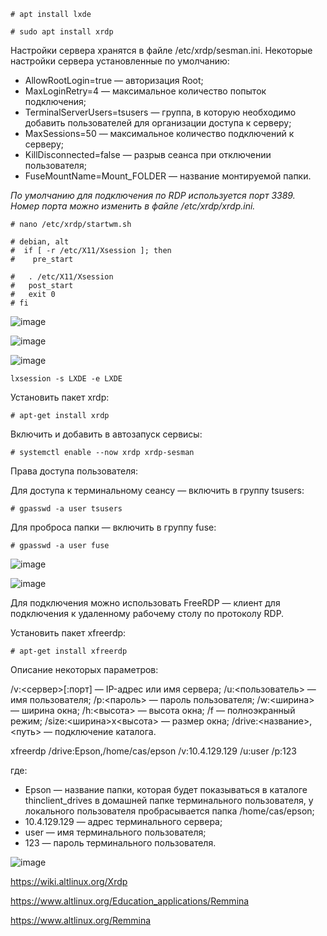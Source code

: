 
```
# apt install lxde
```

```
# sudo apt install xrdp
```

Настройки сервера хранятся в файле /etc/xrdp/sesman.ini. Некоторые настройки сервера установленные по умолчанию:

- AllowRootLogin=true — авторизация Root;
- MaxLoginRetry=4 — максимальное количество попыток подключения;
- TerminalServerUsers=tsusers — группа, в которую необходимо добавить пользователей для организации доступа к серверу;
- MaxSessions=50 — максимальное количество подключений к серверу;
- KillDisconnected=false — разрыв сеанса при отключении пользователя;
- FuseMountName=Mount_FOLDER — название монтируемой папки.

*По умолчанию для подключения по RDP используется порт 3389. Номер порта можно изменить в файле /etc/xrdp/xrdp.ini.*

```
# nano /etc/xrdp/startwm.sh
```

```
# debian, alt
#  if [ -r /etc/X11/Xsession ]; then
#    pre_start

#   . /etc/X11/Xsession
#   post_start
#   exit 0
# fi
```

![image](https://github.com/tvgVita69/Linux_begin/assets/98489171/10b8ff5c-16a7-425d-880b-1c6d04d3bbd4)

![image](https://github.com/tvgVita69/Linux_begin/assets/98489171/ada6b271-7a04-4ba4-b7f8-f253f98dd2bd)

![image](https://github.com/tvgVita69/Linux_begin/assets/98489171/2b3860b0-5ca3-4c08-ba2e-54c9e76d8540)

```
lxsession -s LXDE -e LXDE
```

Установить пакет xrdp:

```
# apt-get install xrdp
```
Включить и добавить в автозапуск сервисы:

```
# systemctl enable --now xrdp xrdp-sesman
```

Права доступа пользователя:

Для доступа к терминальному сеансу — включить в группу tsusers:

```
# gpasswd -a user tsusers
```

Для проброса папки — включить в группу fuse:

```
# gpasswd -a user fuse
```

![image](https://github.com/tvgVita69/Linux_begin/assets/98489171/7024bb47-530c-4916-a5a0-7418b1d7e146)

![image](https://github.com/tvgVita69/Linux_begin/assets/98489171/e9fae79f-6d2a-48ef-8e16-4fb749298e76)

Для подключения можно использовать FreeRDP — клиент для подключения к удаленному рабочему столу по протоколу RDP.

Установить пакет xfreerdp:

```
# apt-get install xfreerdp
```

Описание некоторых параметров:

/v:<сервер>[:порт] — IP-адрес или имя сервера;
/u:<пользователь> — имя пользователя;
/p:<пароль> — пароль пользователя;
/w:<ширина> — ширина окна;
/h:<высота> — высота окна;
/f — полноэкранный режим;
/size:<ширина>x<высота> — размер окна;
/drive:<название>,<путь> — подключение каталога.

xfreerdp /drive:Epson,/home/cas/epson /v:10.4.129.129 /u:user /p:123

где:

- Epson — название папки, которая будет показываться в каталоге thinclient_drives в домашней папке терминального пользователя, у локального пользователя пробрасывается папка /home/cas/epson;
- 10.4.129.129 — адрес терминального сервера;
- user — имя терминального пользователя;
- 123 — пароль терминального пользователя.

![image](https://github.com/tvgVita69/Linux_begin/assets/98489171/12c4092b-76fc-42ee-a98d-6392a306448d)

https://wiki.altlinux.org/Xrdp

https://www.altlinux.org/Education_applications/Remmina

https://www.altlinux.org/Remmina


